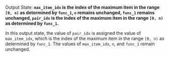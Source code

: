 Output State: **`max_item_idx` is the index of the maximum item in the range `[0, n)` as determined by `func_1`, `n` remains unchanged, `func_1` remains unchanged, `pair_idx` is the index of the maximum item in the range `[0, n)` as determined by `func_1`.**

In this output state, the value of `pair_idx` is assigned the value of `max_item_idx`, which is the index of the maximum item in the range `[0, n)` as determined by `func_1`. The values of `max_item_idx`, `n`, and `func_1` remain unchanged.